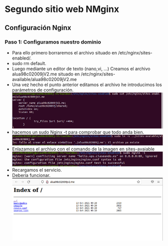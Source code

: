 # Segundo sitio web NMginx
## Configuración Nginx

### Paso 1: Configuramos nuestro dominio
* Para ello primero borraremos el archivo situado en /etc/nginx/sites-enabled/.
* sudo rm default.
* Luego mediante un editor de texto (nano,vi, ...) Creamos el archivo alua98c02009jV2.me situado en /etc/nginx/sites-available/alua98c02009jV2.me
* Una vez hecho el punto anterior editamos el archivo he introducimos los parámetros de configuración.
 ![](https://github.com/DAVIDQR22/imw23_davidquintero/blob/main/ut1/a2/img/1configuracion.png)
* hacemos un sudo Nginx -t para comprobar que todo anda bien.
![](https://github.com/DAVIDQR22/imw23_davidquintero/blob/main/ut1/a2/img/2configuracion.png)
* Enlazamos el archivo con el comando de la imagen en sites-avaiable
![](https://github.com/DAVIDQR22/imw23_davidquintero/blob/main/ut1/a2/img/3configuracion.png)
* Recargamos el servicio.
* Debería funcionar.
![](https://github.com/DAVIDQR22/imw23_davidquintero/blob/main/ut1/a2/img/4comprobacion.png)

